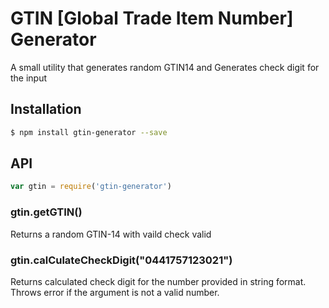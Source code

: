 # GTIN [Global Trade Item Number] Generator

A small utility that generates random GTIN14 and Generates check digit for the input

## Installation

```sh
$ npm install gtin-generator --save
```

## API

```js
var gtin = require('gtin-generator')
```

### gtin.getGTIN()

Returns a random GTIN-14 with vaild check valid

### gtin.calCulateCheckDigit("0441757123021")

Returns calculated check digit for the number provided in string format. Throws error if the argument is not a valid number.

